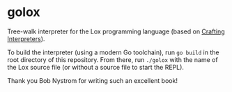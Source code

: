 # golox

Tree-walk interpreter for the Lox programming language (based on [Crafting Interpreters](https://craftinginterpreters.com)).

To build the interpreter (using a modern Go toolchain), run `go build` in the root directory of this repository.
From there, run `./golox` with the name of the Lox source file (or without a source file to start the REPL).

Thank you Bob Nystrom for writing such an excellent book!
